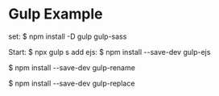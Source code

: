 # Gulp Example

set:
$ npm install -D gulp gulp-sass

Start:
$ npx gulp
s
add ejs:
$ npm install --save-dev gulp-ejs

$ npm install --save-dev gulp-rename

$ npm install --save-dev gulp-replace
